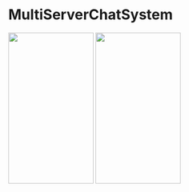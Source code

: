 # MultiServerChatSystem

<img src="https://github.com/jigar007/MultiServerChatSystem/blob/master/home.jpg" width="170" height="302">
<img src="https://github.com/jigar007/MultiServerChatSystem/blob/master/chat.png" width="170" height="302">
